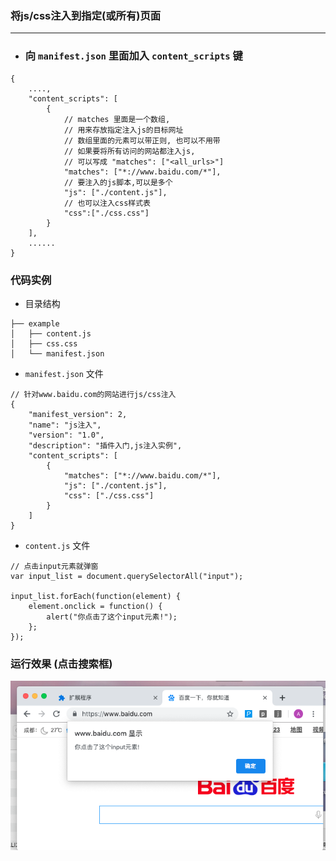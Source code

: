 ### 将js/css注入到指定(或所有)页面
___
* ### 向 `manifest.json` 里面加入 `content_scripts` 键
```
{
    ....,
    "content_scripts": [
        {
            // matches 里面是一个数组, 
            // 用来存放指定注入js的目标网址
            // 数组里面的元素可以带正则, 也可以不用带
            // 如果要将所有访问的网站都注入js,
            // 可以写成 "matches": ["<all_urls>"]
            "matches": ["*://www.baidu.com/*"],
            // 要注入的js脚本,可以是多个
            "js": ["./content.js"],
            // 也可以注入css样式表
            "css":["./css.css"]
        }
    ],
    ......
}
```

### 代码实例
* 目录结构
```
├── example
│   ├── content.js
│   ├── css.css
│   └── manifest.json
```

* `manifest.json` 文件
```
// 针对www.baidu.com的网站进行js/css注入
{
    "manifest_version": 2,
    "name": "js注入",
    "version": "1.0",
    "description": "插件入门,js注入实例",
    "content_scripts": [
        {
            "matches": ["*://www.baidu.com/*"],
            "js": ["./content.js"],
            "css": ["./css.css"]
        }
    ]
}
```

* `content.js` 文件
```
// 点击input元素就弹窗
var input_list = document.querySelectorAll("input");

input_list.forEach(function(element) {
    element.onclick = function() {
        alert("你点击了这个input元素!");
    };
});
```

### 运行效果 (点击搜索框)
![](./images/0.png)